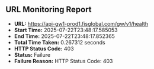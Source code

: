 ## URL Monitoring Report

- **URL:** https://api-gw1-prod1.fisglobal.com/gw/v1/health
- **Start Time:** 2025-07-22T23:48:17.585053
- **End Time:** 2025-07-22T23:48:17.852365
- **Total Time Taken:** 0.267312 seconds
- **HTTP Status Code:** 403
- **Status:** Failure
- **Failure Reason:** HTTP Status Code: 403
